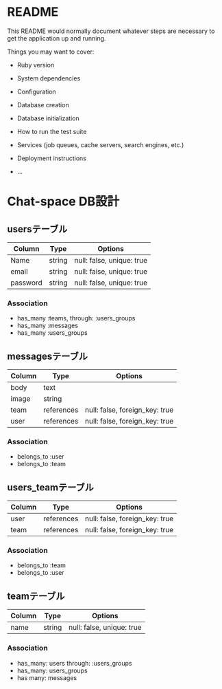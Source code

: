 # README

This README would normally document whatever steps are necessary to get the
application up and running.

Things you may want to cover:

* Ruby version

* System dependencies

* Configuration

* Database creation

* Database initialization

* How to run the test suite

* Services (job queues, cache servers, search engines, etc.)

* Deployment instructions

* ...

# Chat-space DB設計

## usersテーブル
|Column|Type|Options|
|------|----|-------|
|Name|string|null: false, unique: true|
|email|string|null: faise, unique: true|
|password|string|null: false, unique: true|

### Association
- has_many :teams, through: :users_groups
- has_many :messages
- has_many :users_groups

## messagesテーブル
|Column|Type|Options|
|------|----|-------|
|body|text||
|image|string||
|team|references|null: false, foreign_key: true|
|user|references|null: false, foreign_key: true|

### Association
- belongs_to :user 
- belongs_to :team

## users_teamテーブル
|Column|Type|Options|
|------|----|-------|
|user|references|null: false, foreign_key: true|
|team|references|null: false, foreign_key: true|

### Association
- belongs_to :team
- belongs_to :user

## teamテーブル
|Column|Type|Options|
|------|----|-------|
|name|string|null: false, unique: true|

### Association
- has_many: users through: :users_groups
- has_many: users_groups 
- has many: messages